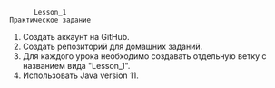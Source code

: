           Lesson_1
    Практическое задание
1. Создать аккаунт на GitHub.
2. Создать репозиторий для домашних заданий.
3. Для каждого урока необходимо создавать отдельную ветку с названием вида "Lesson_1".
4. Использовать Java version 11.
